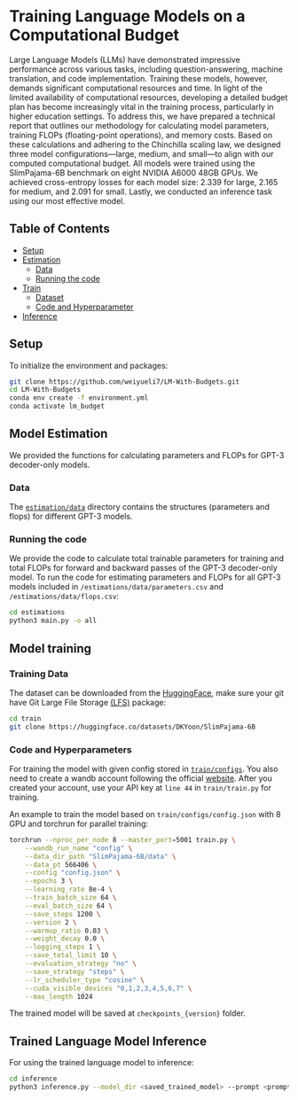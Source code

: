 # Training Language Models on a Computational Budget

Large Language Models (LLMs) have demonstrated impressive performance across various tasks, including question-answering, machine translation, and code implementation. Training these models, however, demands significant computational resources and time. In light of the limited availability of computational resources, developing a detailed budget plan has become increasingly vital in the training process, particularly in higher education settings. To address this, we have prepared a technical report that outlines our methodology for calculating model parameters, training FLOPs (floating-point operations), and memory costs. Based on these calculations and adhering to the Chinchilla scaling law, we designed three model configurations—large, medium, and small—to align with our computed computational budget. All models were trained using the SlimPajama-6B benchmark on eight NVIDIA A6000 48GB GPUs. We achieved cross-entropy losses for each model size: 2.339 for large, 2.165 for medium, and 2.091 for small. Lastly, we conducted an inference task using our most effective model.

## Table of Contents
* [Setup](#setup)
* [Estimation](#model-estimation)
    * [Data](#data)
    * [Running the code](#running-the-code)
* [Train](#model-training)
    * [Dataset](#training-data)
    * [Code and Hyperparameter](#code-and-hyperparameters)
* [Inference](#trained-language-model-inference)

## Setup
To initialize the environment and packages:
```bash
git clone https://github.com/weiyueli7/LM-With-Budgets.git
cd LM-With-Budgets
conda env create -f environment.yml
conda activate lm_budget
```

## Model Estimation
We provided the functions for calculating parameters and FLOPs for GPT-3 decoder-only models.

### Data
The [`estimation/data`](/estimations/data) directory contains the structures (parameters and flops) for different GPT-3 models.

### Running the code
We provide the code to calculate total trainable parameters for training and total FLOPs for forward and backward passes of the GPT-3 decoder-only model. To run the code for estimating parameters and FLOPs for all GPT-3 models included in `/estimations/data/parameters.csv` and `/estimations/data/flops.csv`:

```bash
cd estimations
python3 main.py -o all
```

## Model training
### Training Data
The dataset can be downloaded from the [HuggingFace](https://huggingface.co/datasets/DKYoon/SlimPajama-6B), make sure your git have Git Large File Storage [(LFS)](https://git-lfs.com/) package:
```bash
cd train
git clone https://huggingface.co/datasets/DKYoon/SlimPajama-6B
```

### Code and Hyperparameters
For training the model with given config stored in [`train/configs`](./train/configs). You also need to create a wandb account following the official [website](https://wandb.ai/site). After you created your account, use your API key at `line 44` in `train/train.py` for training. 

An example to train the model based on `train/configs/config.json` with 8 GPU and torchrun for parallel training:
```bash
torchrun --nproc_per_node 8 --master_port=5001 train.py \
    --wandb_run_name "config" \
    --data_dir_path "SlimPajama-6B/data" \
    --data_pt 566406 \
    --config "config.json" \
    --epochs 3 \
    --learning_rate 8e-4 \
    --train_batch_size 64 \
    --eval_batch_size 64 \
    --save_steps 1200 \
    --version 2 \
    --warmup_ratio 0.03 \
    --weight_decay 0.0 \
    --logging_steps 1 \
    --save_total_limit 10 \
    --evaluation_strategy "no" \
    --save_strategy "steps" \
    --lr_scheduler_type "cosine" \
    --cuda_visible_devices "0,1,2,3,4,5,6,7" \
    --max_length 1024
```
The trained model will be saved at `checkpoints_{version}` folder.

## Trained Language Model Inference
For using the trained language model to inference:
```bash
cd inference
python3 inference.py --model_dir <saved_trained_model> --prompt <prompt_content> --max_length <max_generated_text_length>
```
